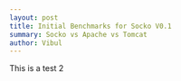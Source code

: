 ```yaml
---
layout: post
title: Initial Benchmarks for Socko V0.1
summary: Socko vs Apache vs Tomcat
author: Vibul
---
```


This is a test 2

